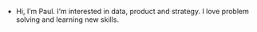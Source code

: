 - Hi, I’m Paul. I’m interested in data, product and strategy. I love problem solving and learning new skills. 
